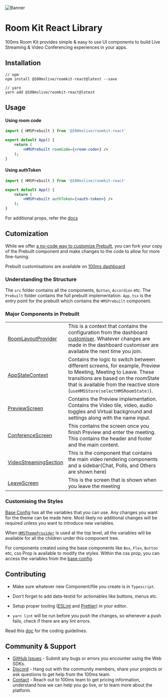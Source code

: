 
![Banner](https://github.com/100mslive/web-sdks/assets/53579386/2bc03d08-b0c1-471e-8469-2196532c024a)
# Room Kit React Library


100ms Room Kit provides simple & easy to use UI components to build Live Streaming & Video Conferencing experiences in your apps.

## Installation

```
// npm
npm install @100mslive/roomkit-react@latest --save

// yarn
yarn add @100mslive/roomkit-react@latest
```

## Usage

#### Using room code

```jsx
import { HMSPrebuilt } from '@100mslive/roomkit-react'

export default App() {
    return (
        <HMSPrebuilt roomCode={<room-code>} />
    );
}
```

#### Using authToken

```jsx
import { HMSPrebuilt } from '@100mslive/roomkit-react'

export default App() {
    return (
        <HMSPrebuilt authToken={<auth-token>} />
    );
}
```

For additional props, refer the [docs](https://www.100ms.live/docs/javascript/v2/quickstart/prebuilt-quickstart#props-for-hmsprebuilt)

## Cutomization
While we offer [a no-code way to customize Prebuilt](https://www.100ms.live/docs/get-started/v2/get-started/prebuilt/overview#customize-prebuilt), you can fork your copy of the Prebuilt component and make changes to the code to allow for more fine-tuning.

Prebuilt customisations are available on [100ms dashboard](https://dashboard.100ms.live)

### Understanding the Structure

The `src` folder contains all the components, `Button`, `Accordion` etc.
The `Prebuilt` folder contains the full prebuilt implementation.
`App.tsx` is the entry point for the prebuilt which contains the `HMSPrebuilt` component.

### Major Components in Prebuilt

|  |  |
|--|--|
| [RoomLayoutProvider](src/Prebuilt/provider/roomLayoutProvider/index.tsx) | This is a context that contains the configuration from the dashboard [customiser](dashboard.100ms.live). Whatever changes are made in the dashboard customiser are available the next time you join.|
|[AppStateContext](src/Prebuilt/AppStateContext.tsx)  | Contains the logic to switch between different screens, for example, Preview to Meeting, Meeting to Leave. These transitions are based on the roomState that is available from the reactive store (`useHMSStore(selectHMSRoomState)`). |
| [PreviewScreen](src/Prebuilt/components/Preview/PreviewScreen.tsx) | Contains the Preview implementation. Contains the Video tile, video, audio toggles and Virtual background and settings along with the name input.|
| [ConferenceScreen](src/Prebuilt/components/ConferenceScreen.tsx) | This contains the screen once you finish Preview and enter the meeting. This contains the header and footer and the main content.|
| [VideoStreamingSection](src/Prebuilt/layouts/VideoStreamingSection.tsx) |This is the component that contains the main video rendering components and a sidebar(Chat, Polls, and Others are shown here)  |
| [LeaveScreen](src/Prebuilt/components/LeaveScreen.tsx) |This is the screen that is shown when you leave the meeting  |


### Customising the Styles

[Base Config](/src/Theme/base.config.ts) has all the variables that you can use. Any changes you want for the theme can be made here. Most likely no additional changes will be required unless you want to introduce new variables.

When [`HMSThemeProvider`](src/Theme/ThemeProvider.tsx) is used at the top level, all the variables will be available for all the children under this component tree.

For components created using the base components like `Box`, `Flex`, `Button` etc, css Prop is available to modify the styles. Within the css prop, you can access the variables from the [base config](/src/Theme/base.config.ts).


## Contributing

- Make sure whatever new Component/file you create is in `Typescript`.

- Don't forget to add data-testid for actionables like buttons, menus etc.

- Setup proper tooling ([ESLint](https://eslint.org/) and [Prettier](https://prettier.io/)) in your editor. 

- `yarn lint` will be run before you push the changes, so whenever a push fails, check if there are any lint errors.

Read this [doc](../../DEVELOPER.MD) for the coding guidelines.

## Community & Support

-   [GitHub Issues](https://github.com/100mslive/web-sdks/issues) - Submit any bugs or errors you encounter using the Web SDKs.
-   [Discord](https://discord.supabase.com/) - Hang out with the community members, share your projects or ask questions to get help from the 100ms team.
-   [Contact](https://www.100ms.live/contact) - Reach out to 100ms team to get pricing information, understand how we can help you go live, or to learn more about the platform.
